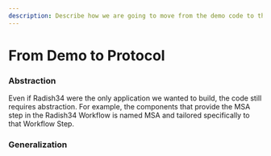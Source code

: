 ```yaml
---
description: Describe how we are going to move from the demo code to the protocol code
---
```


# From Demo to Protocol

### Abstraction

Even if Radish34 were the only application we wanted to build, the code still requires abstraction. For example, the components that provide the MSA step in the Radish34 Workflow is named MSA and tailored specifically to that Workflow Step.

### Generalization



